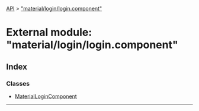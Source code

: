[API](../README.md) > ["material/login/login.component"](../modules/_material_login_login_component_.md)

# External module: "material/login/login.component"

## Index

### Classes

* [MaterialLoginComponent](../classes/_material_login_login_component_.materiallogincomponent.md)

---

